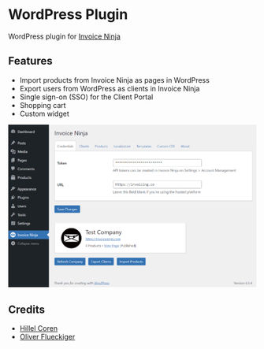 # WordPress Plugin

WordPress plugin for [Invoice Ninja](https://github.com/invoiceninja/invoiceninja)

## Features
* Import products from Invoice Ninja as pages in WordPress
* Export users from WordPress as clients in Invoice Ninja
* Single sign-on (SSO) for the Client Portal
* Shopping cart
* Custom widget

<p align="center">
    <img src="https://github.com/invoiceninja/wordpress/blob/main/assets/images/screenshot.png?raw=true" alt="Screenshot"/>
</p>

## Credits
* [Hillel Coren](https://hillel.dev)
* [Oliver Flueckiger](https://www.oliver-flueckiger.ch)
